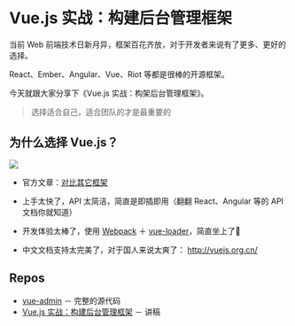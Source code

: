 Vue.js 实战：构建后台管理框架
============

当前 Web 前端技术日新月异，框架百花齐放，对于开发者来说有了更多、更好的选择。

React、Ember、Angular、Vue、Riot 等都是很棒的开源框架。

今天就跟大家分享下《Vue.js 实战：构架后台管理框架》。

> 选择适合自己，适合团队的才是最重要的

## 为什么选择 Vue.js？
![](http://vuejs.org.cn/images/logo.png)

* 官方文章：[对比其它框架][]

* 上手太快了，API 太简洁，简直是即插即用（翻翻 React、Angular 等的 API 文档你就知道）

* 开发体验太棒了，使用 [Webpack][] ＋ [vue-loader][]，简直坐上了🚀

* 中文文档支持太完美了，对于国人来说太爽了： http://vuejs.org.cn/

## Repos

* [vue-admin][] － 完整的源代码
* [Vue.js 实战：构建后台管理框架][] － 讲稿

[Vue.js 实战：构建后台管理框架]: https://github.com/fundon/Build-Vue-Admin-Panel-Framework
[vue-admin]: https://github.com/fundon/vue-admin
[对比其它框架]: http://vuejs.org.cn/guide/comparison.html
[Webpack]: http://webpack.github.io/
[vue-loader]: https://github.com/vuejs/vue-loader
